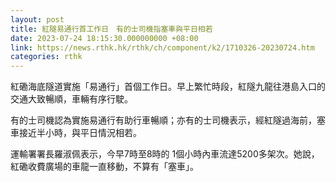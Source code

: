 ```yaml
---
layout: post
title: 紅隧易通行首工作日　有的士司機指塞車與平日相若
date: 2023-07-24 18:15:30.000000000 +08:00
link: https://news.rthk.hk/rthk/ch/component/k2/1710326-20230724.htm
categories: rthk
---
```


紅磡海底隧道實施「易通行」首個工作日。早上繁忙時段，紅隧九龍往港島入口的交通大致暢順，車輛有序行駛。

有的士司機認為實施易通行有助行車暢順；亦有的士司機表示，經紅隧過海前，塞車接近半小時，與平日情況相若。

運輸署署長羅淑佩表示，今早7時至8時的 1個小時內車流達5200多架次。她說，紅磡收費廣場的車龍一直移動，不算有「塞車」。
